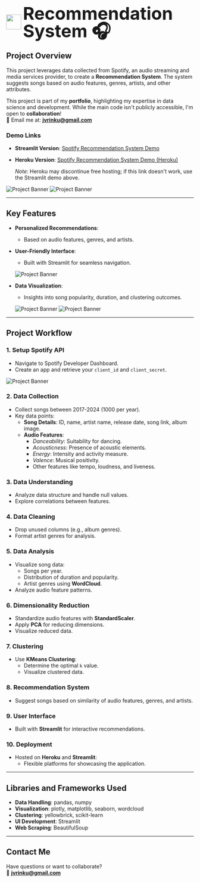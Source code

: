 <div>
    <h1 style="font-size: 47px; line-height: 1; display: flex; align-items: center;">
        <img src="image/image.png" style="height: 40px; margin-right: 5px;">
        Recommendation System 🎧
    </h1>

</div>


## Project Overview

This project leverages data collected from Spotify, an audio streaming and media services provider, to create a **Recommendation System**. The system suggests songs based on audio features, genres, artists, and other attributes.

This project is part of my **portfolio**, highlighting my expertise in data science and development. While the main code isn't publicly accessible, I'm open to **collaboration**!  
📧 Email me at: **jvrinku@gmail.com**

### Demo Links  
- **Streamlit Version**: [Spotify Recommendation System Demo](https://meysamraz-song-recommendation-spotify-project.streamlit.app/)  
- **Heroku Version**: [Spotify Recommendation System Demo (Heroku)](https://spotify-song-recommendation.herokuapp.com/)  

  *Note*: Heroku may discontinue free hosting; if this link doesn't work, use the Streamlit demo above.

![Project Banner](image/demo.gif)
![Project Banner](image/preview.png)

---

## Key Features

- **Personalized Recommendations**:
  - Based on audio features, genres, and artists.
- **User-Friendly Interface**:
  - Built with Streamlit for seamless navigation.

  ![Project Banner](image/preview.png)


- **Data Visualization**:
  - Insights into song popularity, duration, and clustering outcomes.

  ![Project Banner](image/viz1.jpg)
  ![Project Banner](image/viz2.jpg)

---

## Project Workflow

### 1. Setup Spotify API
- Navigate to Spotify Developer Dashboard.
- Create an app and retrieve your `client_id` and `client_secret`.

![Project Banner](image/guide.jpg)

### 2. Data Collection
- Collect songs between 2017-2024 (1000 per year).  
- Key data points:
  - **Song Details**: ID, name, artist name, release date, song link, album image.
  - **Audio Features**:
    - *Danceability*: Suitability for dancing.
    - *Acousticness*: Presence of acoustic elements.
    - *Energy*: Intensity and activity measure.
    - *Valence*: Musical positivity.
    - Other features like tempo, loudness, and liveness.

### 3. Data Understanding
- Analyze data structure and handle null values.
- Explore correlations between features.

### 4. Data Cleaning
- Drop unused columns (e.g., album genres).
- Format artist genres for analysis.

### 5. Data Analysis
- Visualize song data:
  - Songs per year.
  - Distribution of duration and popularity.
  - Artist genres using **WordCloud**.
- Analyze audio feature patterns.

### 6. Dimensionality Reduction
- Standardize audio features with **StandardScaler**.
- Apply **PCA** for reducing dimensions.
- Visualize reduced data.

### 7. Clustering
- Use **KMeans Clustering**:
  - Determine the optimal `k` value.
  - Visualize clustered data.

### 8. Recommendation System
- Suggest songs based on similarity of audio features, genres, and artists.

### 9. User Interface
- Built with **Streamlit** for interactive recommendations.

### 10. Deployment
- Hosted on **Heroku** and **Streamlit**:
  - Flexible platforms for showcasing the application.

---

## Libraries and Frameworks Used

- **Data Handling**: pandas, numpy
- **Visualization**: plotly, matplotlib, seaborn, wordcloud
- **Clustering**: yellowbrick, scikit-learn
- **UI Development**: Streamlit
- **Web Scraping**: BeautifulSoup

---

## Contact Me

Have questions or want to collaborate?  
📧 **jvrinku@gmail.com**
